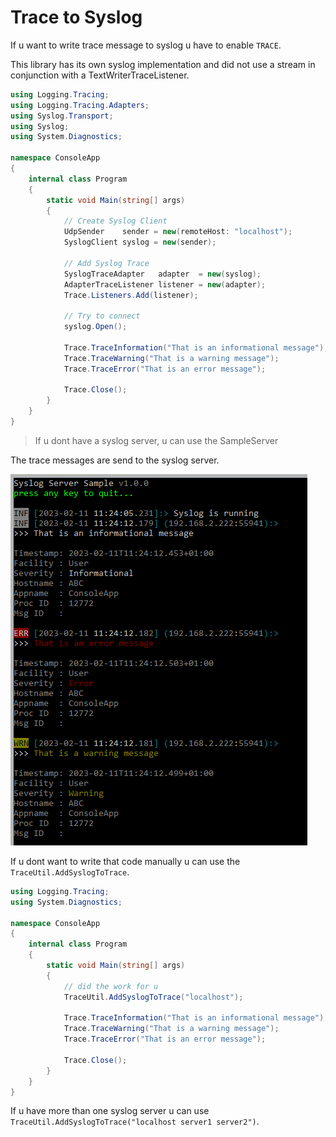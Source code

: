 # Trace to Syslog

If u want to write trace message to syslog u have to enable `TRACE`.

This library has its own syslog implementation and did not use a stream in conjunction with a TextWriterTraceListener.

```csharp
using Logging.Tracing;
using Logging.Tracing.Adapters;
using Syslog.Transport;
using Syslog;
using System.Diagnostics;

namespace ConsoleApp
{
    internal class Program
    {
        static void Main(string[] args)
        {
            // Create Syslog Client
            UdpSender    sender = new(remoteHost: "localhost");
            SyslogClient syslog = new(sender);

            // Add Syslog Trace
            SyslogTraceAdapter   adapter  = new(syslog);
            AdapterTraceListener listener = new(adapter);
            Trace.Listeners.Add(listener);

            // Try to connect
            syslog.Open();

            Trace.TraceInformation("That is an informational message");
            Trace.TraceWarning("That is a warning message");
            Trace.TraceError("That is an error message");

            Trace.Close();
        }
    }
}
```

> If u dont have a syslog server, u can use the SampleServer

The trace messages are send to the syslog server.

![Overview](./Images/trace-to-syslog-server.png)

If u dont want to write that code manually u can use the ``TraceUtil.AddSyslogToTrace``.

```csharp
using Logging.Tracing;
using System.Diagnostics;

namespace ConsoleApp
{
    internal class Program
    {
        static void Main(string[] args)
        {
            // did the work for u
            TraceUtil.AddSyslogToTrace("localhost");

            Trace.TraceInformation("That is an informational message");
            Trace.TraceWarning("That is a warning message");
            Trace.TraceError("That is an error message");

            Trace.Close();
        }
    }
}
```

If u have more than one syslog server u can use ``TraceUtil.AddSyslogToTrace("localhost server1 server2")``.

